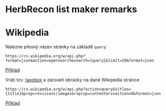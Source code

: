 HerbRecon list maker remarks
===

# Wikipedia

Nalezne přesný název stránky na základě `query`:

`https://cs.wikipedia.org/w/api.php?format=json&action=opensearch&search={query}&limit=10&format=json`

[Příklad](https://cs.wikipedia.org/w/api.php?format=json&action=opensearch&search=Sedmikraska&limit=10&format=jsonfm)

Vrátí tzv. [taxobox](https://cs.wikipedia.org/wiki/%C5%A0ablona:Taxobox) a zároveň obrázky na dané Wikipedia stránce

`https://cs.wikipedia.org/w/api.php?action=query&titles={title}&prop=revisions|images&rvprop=content&rvsection=0&format=json`

[Příklad](https://cs.wikipedia.org/w/api.php?action=query&titles=Sedmikr%C3%A1ska%20chudobka&prop=revisions|images&rvprop=content&rvsection=0&format=jsonfm)